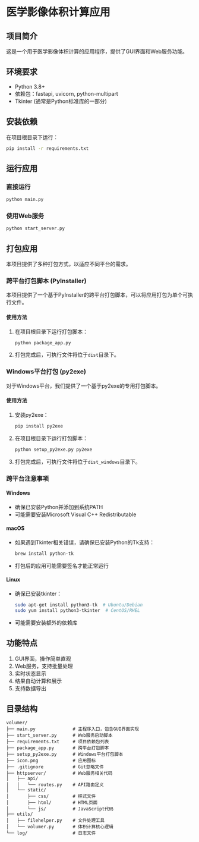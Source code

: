 # 医学影像体积计算应用

## 项目简介
这是一个用于医学影像体积计算的应用程序，提供了GUI界面和Web服务功能。

## 环境要求
- Python 3.8+ 
- 依赖包：fastapi, uvicorn, python-multipart
- Tkinter (通常是Python标准库的一部分)

## 安装依赖
在项目根目录下运行：
```bash
pip install -r requirements.txt
```

## 运行应用
### 直接运行
```bash
python main.py
```

### 使用Web服务
```bash
python start_server.py
```

## 打包应用
本项目提供了多种打包方式，以适应不同平台的需求。

### 跨平台打包脚本 (PyInstaller)
本项目提供了一个基于PyInstaller的跨平台打包脚本，可以将应用打包为单个可执行文件。

#### 使用方法
1. 在项目根目录下运行打包脚本：
   ```bash
   python package_app.py
   ```

2. 打包完成后，可执行文件将位于`dist`目录下。

### Windows平台打包 (py2exe)
对于Windows平台，我们提供了一个基于py2exe的专用打包脚本。

#### 使用方法
1. 安装py2exe：
   ```bash
   pip install py2exe
   ```

2. 在项目根目录下运行打包脚本：
   ```bash
   python setup_py2exe.py py2exe
   ```

3. 打包完成后，可执行文件将位于`dist_windows`目录下。

### 跨平台注意事项
#### Windows
- 确保已安装Python并添加到系统PATH
- 可能需要安装Microsoft Visual C++ Redistributable

#### macOS
- 如果遇到Tkinter相关错误，请确保已安装Python的Tk支持：
  ```bash
  brew install python-tk
  ```
- 打包后的应用可能需要签名才能正常运行

#### Linux
- 确保已安装tkinter：
  ```bash
  sudo apt-get install python3-tk  # Ubuntu/Debian
  sudo yum install python3-tkinter  # CentOS/RHEL
  ```
- 可能需要安装额外的依赖库

## 功能特点
1. GUI界面，操作简单直观
2. Web服务，支持批量处理
3. 实时状态显示
4. 结果自动计算和展示
5. 支持数据导出

## 目录结构
```
volumer/
├── main.py              # 主程序入口，包含GUI界面实现
├── start_server.py      # Web服务启动脚本
├── requirements.txt     # 项目依赖包列表
├── package_app.py       # 跨平台打包脚本
├── setup_py2exe.py      # Windows平台打包脚本
├── icon.png             # 应用图标
├── .gitignore           # Git忽略文件
├── httpserver/          # Web服务相关代码
│   ├── api/
│   │   └── routes.py    # API路由定义
│   └── static/
│       ├── css/         # 样式文件
│       ├── html/        # HTML页面
│       └── js/          # JavaScript代码
├── utils/
│   ├── filehelper.py    # 文件处理工具
│   └── volumer.py       # 体积计算核心逻辑
└── log/                 # 日志文件
```